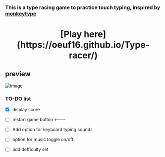 ### This is a type racing game to practice touch typing, inspired by [monkeytype](https://monkeytype.com)

  <h1 style="text-align: center;">
[Play here](https://oeuf16.github.io/Type-racer/)
</h1>

## preview

![image](https://user-images.githubusercontent.com/93136950/181827230-db112453-5b2c-4c23-acbf-7aa404b47c54.png)

### TO-DO list
- [x] display score
- [ ] restart game button <---
- [ ] Add option for keyboard typing sounds 
- [ ] option for music toggle on/off 
- [ ] add defficulty set 


